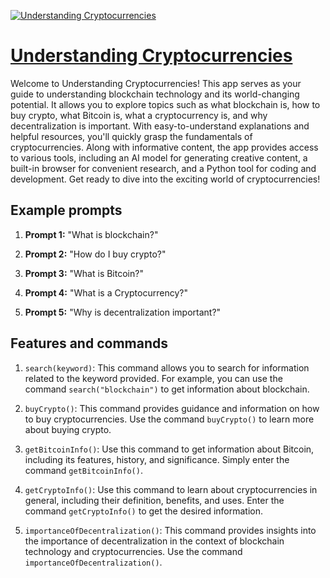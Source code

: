 [![Understanding Cryptocurrencies](https://files.oaiusercontent.com/file-ll2YmhGvk4beRXnZ40k2JaNn?se=2123-10-16T20%3A10%3A01Z&sp=r&sv=2021-08-06&sr=b&rscc=max-age%3D31536000%2C%20immutable&rscd=attachment%3B%20filename%3D74ad5782-390b-4ef1-9d28-4a0c2b11d9b3.png&sig=by/VwW0cghsdv9qoMUKbv5kbFyzGbWy4H29Rf00P5Uo%3D)](https://chat.openai.com/g/g-ur7fkdVMz-understanding-cryptocurrencies)

# [Understanding Cryptocurrencies](https://chat.openai.com/g/g-ur7fkdVMz-understanding-cryptocurrencies)

Welcome to Understanding Cryptocurrencies! This app serves as your guide to understanding blockchain technology and its world-changing potential. It allows you to explore topics such as what blockchain is, how to buy crypto, what Bitcoin is, what a cryptocurrency is, and why decentralization is important. With easy-to-understand explanations and helpful resources, you'll quickly grasp the fundamentals of cryptocurrencies. Along with informative content, the app provides access to various tools, including an AI model for generating creative content, a built-in browser for convenient research, and a Python tool for coding and development. Get ready to dive into the exciting world of cryptocurrencies!

## Example prompts

1. **Prompt 1:** "What is blockchain?"

2. **Prompt 2:** "How do I buy crypto?"

3. **Prompt 3:** "What is Bitcoin?"

4. **Prompt 4:** "What is a Cryptocurrency?"

5. **Prompt 5:** "Why is decentralization important?"

## Features and commands

1. `search(keyword)`: This command allows you to search for information related to the keyword provided. For example, you can use the command `search("blockchain")` to get information about blockchain.

2. `buyCrypto()`: This command provides guidance and information on how to buy cryptocurrencies. Use the command `buyCrypto()` to learn more about buying crypto.

3. `getBitcoinInfo()`: Use this command to get information about Bitcoin, including its features, history, and significance. Simply enter the command `getBitcoinInfo()`.

4. `getCryptoInfo()`: Use this command to learn about cryptocurrencies in general, including their definition, benefits, and uses. Enter the command `getCryptoInfo()` to get the desired information.

5. `importanceOfDecentralization()`: This command provides insights into the importance of decentralization in the context of blockchain technology and cryptocurrencies. Use the command `importanceOfDecentralization()`.